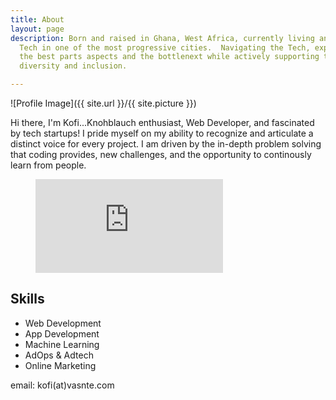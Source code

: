 ```yaml
---
title: About
layout: page
description: Born and raised in Ghana, West Africa, currently living and working in
  Tech in one of the most progressive cities.  Navigating the Tech, experiencing firsthand
  the best parts aspects and the bottlenext while actively supporting the cause of
  diversity and inclusion.

---
```

![Profile Image]({{ site.url }}/{{ site.picture }})

Hi there, I'm Kofi...Knohblauch enthusiast, Web Developer, and fascinated by tech startups! I pride myself on my ability to recognize and articulate a distinct voice for every project. I am driven by the in-depth problem solving that coding provides, new challenges, and the opportunity to continously learn from people. <div class="breaker"></div> <figure><embed src="https://wakatime.com/share/@636e8fe8-297b-4975-9caf-48806455b682/f788dff2-20c4-4446-b4d0-c4a2168406ea.svg"></embed></figure>

<!--
![HelloFresh](https://www.hellofresh.de/images/hellofresh-logo.svg?v=3){: height="90px" width="90px"}
Currently working as a Frontend Engineer at [HelloFresh](https://hellofresh.com){:target="_blank"}, helping demystify healthy eating. **Join the Revolution!** Use code **NLAJX7** for a **20€ discount** on your first box.
<div class="breaker"></div> -->

<h2>Skills</h2>

<ul class="Passion">

<li>Web Development</li>

 <li>App Development</li>

 <li>Machine Learning</li> 

<li>AdOps & Adtech</li> 

<li>Online Marketing</li>

</ul>

email: kofi(at)vasnte.com